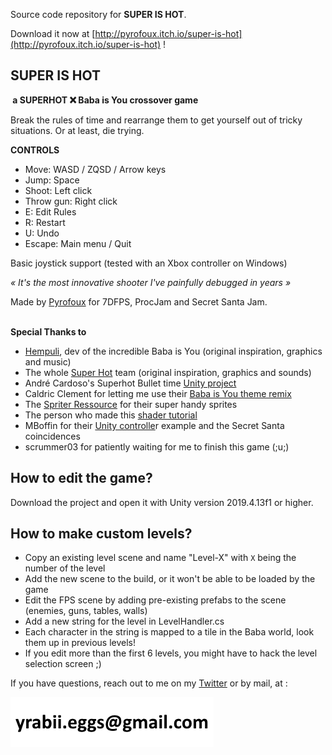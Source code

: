 
Source code repository for **SUPER IS HOT**.   

Download it now at [http://pyrofoux.itch.io/super-is-hot](http://pyrofoux.itch.io/super-is-hot) !

## SUPER IS HOT

<p><strong>&nbsp;a SUPERHOT ❌ Baba is You crossover game</strong></p>
<p>Break the rules of time and rearrange them to get yourself out of tricky situations. Or at least, die trying.</p>
<p><strong>CONTROLS</strong></p>
<ul><li>Move: WASD / ZQSD / Arrow keys</li><li>Jump: Space</li><li>Shoot: Left click</li><li>Throw gun: Right click</li><li>E: Edit Rules</li><li>R: Restart</li><li>U: Undo</li><li>Escape: Main menu / Quit</li></ul>
<p>Basic joystick support (tested with an Xbox controller on Windows)<br></p>
<p><em>« It's the most innovative shooter I've painfully debugged in years »</em><br></p>
<p>Made by <a href="https://twitter.com/Pyrofoux">Pyrofoux</a> for 7DFPS, ProcJam and Secret Santa Jam.<br><br></p>
<p><strong>Special Thanks to</strong><br></p>
<ul><li><a href="https://www.hempuli.com/">Hempuli</a>, dev of the incredible Baba is You (original inspiration, graphics and music)</li><li>The whole <a href="https://superhotgame.com/superhot-prototype/">Super Hot</a> team (original inspiration, graphics and sounds)</li><li>André Cardoso's Superhot Bullet time <a href="https://github.com/mixandjam/Superhot-BulletTime">Unity project</a></li><li>Caldric Clement for letting me use their <a href="https://www.youtube.com/watch?v=KJd5A739W5E">Baba is You theme remix</a></li><li>The <a href="https://www.spriters-resource.com/pc_computer/babaisyou/sheet/115231/">Spriter Ressource</a> for their super handy sprites</li><li>The person who made this <a href="https://www.youtube.com/watch?v=GXE0VqH08sc">shader tutorial</a></li><li>MBoffin for their <a href="https://github.com/MBoffin/SimpleFPSController">Unity controlle</a>r example and the Secret Santa coincidences</li><li>scrummer03 for patiently waiting for me to finish this game (;u;)</li></ul>
<p></p>
<p></p>

## How to edit the game?

Download the project and open it with Unity version 2019.4.13f1 or higher.

## How to make custom levels?

- Copy an existing level scene and name "Level-X" with `X` being the number of the level
- Add the new scene to the build, or it won't be able to be loaded by the game
- Edit the FPS scene by adding pre-existing prefabs to the scene (enemies, guns, tables, walls)
- Add a new string for the level in LevelHandler.cs
- Each character in the string is mapped to a tile in the Baba world, look them up in previous levels!
- If you edit more than the first 6 levels, you might have to hack the level selection screen ;)

If you have questions, reach out to me on my [Twitter](https://twitter.com/Pyrofoux) or by mail, at :

![hi my mail is 'yrabii' dot 'X' at gmail.com and X is the word 'eggs', sorry for the inconvenience](./Com/mail.png)
